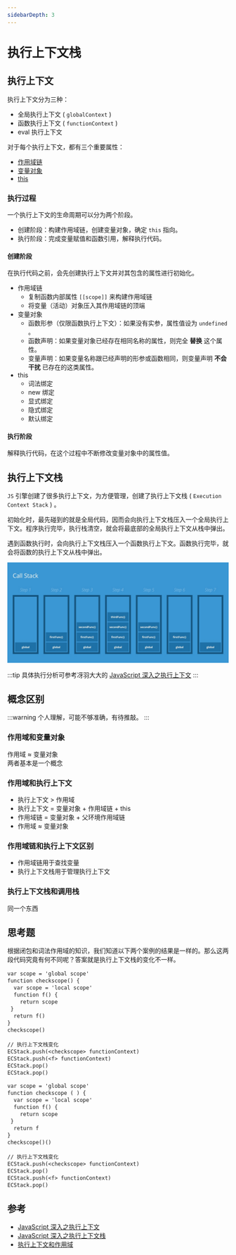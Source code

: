 ```yaml
---
sidebarDepth: 3
---
```


# 执行上下文栈

## 执行上下文

执行上下文分为三种：

- 全局执行上下文 ( `globalContext` )
- 函数执行上下文 ( `functionContext` )
- eval 执行上下文

对于每个执行上下文，都有三个重要属性：

- [作用域链](./作用域链)
- [变量对象](./变量对象)
- [this](./this%20指向)

### 执行过程

一个执行上下文的生命周期可以分为两个阶段。

- 创建阶段：构建作用域链，创建变量对象，确定 `this` 指向。
- 执行阶段：完成变量赋值和函数引用，解释执行代码。

#### 创建阶段

在执行代码之前，会先创建执行上下文并对其包含的属性进行初始化。

- 作用域链
  - 复制函数内部属性 `[[scope]]` 来构建作用域链
  - 将变量（活动）对象压入其作用域链的顶端
- 变量对象
  - 函数形参（仅限函数执行上下文）：如果没有实参，属性值设为 `undefined` 。
  - 函数声明：如果变量对象已经存在相同名称的属性，则完全 **替换** 这个属性。
  - 变量声明：如果变量名称跟已经声明的形参或函数相同，则变量声明 **不会干扰** 已存在的这类属性。
- this  
  - 词法绑定
  - new 绑定
  - 显式绑定
  - 隐式绑定
  - 默认绑定

#### 执行阶段

解释执行代码，在这个过程中不断修改变量对象中的属性值。

## 执行上下文栈

`JS` 引擎创建了很多执行上下文，为方便管理，创建了执行上下文栈 ( `Execution Context Stack` ) 。

初始化时，最先碰到的就是全局代码，因而会向执行上下文栈压入一个全局执行上下文。程序执行完毕，执行栈清空，就会将最底部的全局执行上下文从栈中弹出。

遇到函数执行时，会向执行上下文栈压入一个函数执行上下文。函数执行完毕，就会将函数的执行上下文从栈中弹出。

![excution_context_stack](https://raw.githubusercontent.com/Vsnoy/PicGo/main/VuePress/excution_context_stack.jpg)

:::tip
具体执行分析可参考冴羽大大的
[JavaScript 深入之执行上下文](https://github.com/mqyqingfeng/Blog/blob/master/articles/%E6%B7%B1%E5%85%A5%E7%B3%BB%E5%88%97%E6%96%87%E7%AB%A0/JavaScript%E6%B7%B1%E5%85%A5%E4%B9%8B%E6%89%A7%E8%A1%8C%E4%B8%8A%E4%B8%8B%E6%96%87.md#%E5%85%B7%E4%BD%93%E6%89%A7%E8%A1%8C%E5%88%86%E6%9E%90)
:::

## 概念区别

:::warning
个人理解，可能不够准确，有待推敲。
:::

### 作用域和变量对象

作用域 ≈ 变量对象  
两者基本是一个概念

### 作用域和执行上下文

- 执行上下文 > 作用域
- 执行上下文 = 变量对象 + 作用域链 + this
- 作用域链 = 变量对象 + 父环境作用域链
- 作用域 ≈ 变量对象

### 作用域链和执行上下文区别

- 作用域链用于查找变量
- 执行上下文栈用于管理执行上下文

### 执行上下文栈和调用栈

同一个东西

## 思考题

根据闭包和词法作用域的知识，我们知道以下两个案例的结果是一样的。那么这两段代码究竟有何不同呢？答案就是执行上下文栈的变化不一样。

```
var scope = 'global scope'
function checkscope() {
  var scope = 'local scope'
  function f() {
    return scope
 }
  return f()
}
checkscope()

// 执行上下文栈变化
ECStack.push(<checkscope> functionContext)
ECStack.push(<f> functionContext)
ECStack.pop() 
ECStack.pop()
```

```
var scope = 'global scope'
function checkscope ( ) {
  var scope = 'local scope'
  function f() {
    return scope
 }
  return f
}
checkscope()()

// 执行上下文栈变化
ECStack.push(<checkscope> functionContext)
ECStack.pop()
ECStack.push(<f> functionContext)
ECStack.pop()
```

## 参考

- [JavaScript 深入之执行上下文](https://github.com/mqyqingfeng/Blog/issues/8)
- [JavaScript 深入之执行上下文栈](https://github.com/mqyqingfeng/Blog/issues/4)
- [执行上下文和作用域](https://github.com/CoolRabbit520/blog/issues/5)
